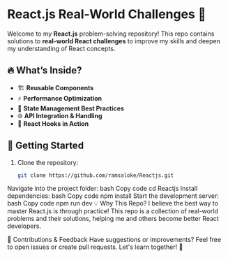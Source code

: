 # React.js Real-World Challenges 🚀  

Welcome to my **React.js** problem-solving repository! This repo contains solutions to **real-world React challenges** to improve my skills and deepen my understanding of React concepts.  

## 🔥 What’s Inside?  
- 🏗 **Reusable Components**  
- ⚡ **Performance Optimization**  
- 🎯 **State Management Best Practices**  
- 🌐 **API Integration & Handling**  
- 🧩 **React Hooks in Action**  

## 🚀 Getting Started  
1. Clone the repository:  
   ```bash
   git clone https://github.com/ramsaloke/Reactjs.git
Navigate into the project folder:
bash
Copy code
cd Reactjs
Install dependencies:
bash
Copy code
npm install
Start the development server:
bash
Copy code
npm run dev
💡 Why This Repo?
I believe the best way to master React.js is through practice! This repo is a collection of real-world problems and their solutions, helping me and others become better React developers.

🤝 Contributions & Feedback
Have suggestions or improvements? Feel free to open issues or create pull requests. Let's learn together! 🚀

